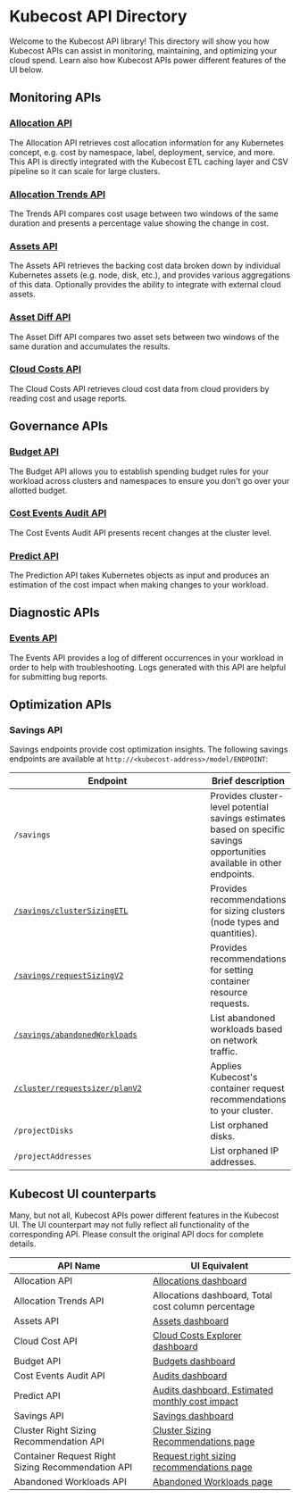 # Kubecost API Directory

Welcome to the Kubecost API library! This directory will show you how Kubecost APIs can assist in monitoring, maintaining, and optimizing your cloud spend. Learn also how Kubecost APIs power different features of the UI below.

## Monitoring APIs

### [**Allocation API**](api-allocation.md)

The Allocation API retrieves cost allocation information for any Kubernetes concept, e.g. cost by namespace, label, deployment, service, and more. This API is directly integrated with the Kubecost ETL caching layer and CSV pipeline so it can scale for large clusters.

### [Allocation Trends API](https://docs.kubecost.com/apis/apis-overview/allocation-trends-api)

The Trends API compares cost usage between two windows of the same duration and presents a percentage value showing the change in cost.

### [**Assets API**](assets-api.md)

The Assets API retrieves the backing cost data broken down by individual Kubernetes assets (e.g. node, disk, etc.), and provides various aggregations of this data. Optionally provides the ability to integrate with external cloud assets.

### [Asset Diff API](https://docs.kubecost.com/apis/apis-overview/asset-diff)

The Asset Diff API compares two asset sets between two windows of the same duration and accumulates the results.

### [Cloud Costs API](https://docs.kubecost.com/apis/apis-overview/cloud-cost-api)

The Cloud Costs API retrieves cloud cost data from cloud providers by reading cost and usage reports.

## Governance APIs

### [Budget API](https://docs.kubecost.com/apis/apis-overview/budget-api)

The Budget API allows you to establish spending budget rules for your workload across clusters and namespaces to ensure you don't go over your allotted budget.

### [Cost Events Audit API](https://docs.kubecost.com/apis/apis-overview/cost-events-audit-api)

The Cost Events Audit API presents recent changes at the cluster level.

### [Predict API](https://docs.kubecost.com/apis/apis-overview/spec-cost-prediction-api)

The Prediction API takes Kubernetes objects as input and produces an estimation of the cost impact when making changes to your workload.

## Diagnostic APIs

### [**Events API**](api-events.md)

The Events API provides a log of different occurrences in your workload in order to help with troubleshooting. Logs generated with this API are helpful for submitting bug reports.

## Optimization APIs

### Savings API

Savings endpoints provide cost optimization insights. The following savings endpoints are available at `http://<kubecost-address>/model/ENDPOINT`:

<table><thead><tr><th width="342">Endpoint</th><th>Brief description</th></tr></thead><tbody><tr><td><code>/savings</code></td><td>Provides cluster-level potential savings estimates based on specific savings opportunities available in other endpoints.</td></tr><tr><td><a href="/apis/apis-overview/cluster-right-sizing-recommendation-api.md"><code>/savings/clusterSizingETL</code></td><td>Provides recommendations for sizing clusters (node types and quantities).</td></tr><tr><td><a href="https://docs.kubecost.com/apis/apis-overview/api-request-right-sizing-v2"><code>/savings/requestSizingV2</code></a></td><td>Provides recommendations for setting container resource requests.</td></tr><tr><td><a href="api-abandoned-workloads.md"><code>/savings/abandonedWorkloads</code></a></td><td>List abandoned workloads based on network traffic.</td></tr><tr><td><a href="https://docs.kubecost.com/apis/apis-overview/api-request-recommendation-apply"><code>/cluster/requestsizer/planV2</code></a></td><td>Applies Kubecost's container request recommendations to your cluster.</td></tr><tr><td><code>/projectDisks</code></td><td>List orphaned disks.</td></tr><tr><td><code>/projectAddresses</code></td><td>List orphaned IP addresses.</td></tr></tbody></table>

## Kubecost UI counterparts

Many, but not all, Kubecost APIs power different features in the Kubecost UI. The UI counterpart may not fully reflect all functionality of the corresponding API. Please consult the original API docs for complete details.

| API Name                                          | UI Equivalent                                                                                                                                    |
| ------------------------------------------------- | ------------------------------------------------------------------------------------------------------------------------------------------------ |
| Allocation API                                    | [Allocations dashboard](https://docs.kubecost.com/using-kubecost/getting-started/cost-allocation)                                                |
| Allocation Trends API                             | Allocations dashboard, Total cost column percentage                                                                                              |
| Assets API                                        | [Assets dashboard](https://docs.kubecost.com/using-kubecost/getting-started/assets)                                                              |
| Cloud Cost API                                    | [Cloud Costs Explorer dashboard](https://docs.kubecost.com/using-kubecost/getting-started/cloud-costs-explorer)                                  |
| Budget API                                        | [Budgets dashboard](https://docs.kubecost.com/using-kubecost/getting-started/budgets)                                                            |
| Cost Events Audit API                             | [Audits dashboard](https://docs.kubecost.com/using-kubecost/getting-started/audits)                                                              |
| Predict API                                       | [Audits dashboard, Estimated monthly cost impact](https://docs.kubecost.com/using-kubecost/getting-started/audits#estimated-monthly-cost-impact) |
| Savings API                                       | [Savings dashboard](savings.md)                                                                                                                  |
| Cluster Right Sizing Recommendation API           | [Cluster Sizing Recommendations page](kubecost-cloud-cluster-right-sizing.md)                                                                    |
| Container Request Right Sizing Recommendation API | [Request right sizing recommendations page](auto-request-sizing.md)                                                                              |
| Abandoned Workloads API                           | [Abandoned Workloads page](abandoned-workloads.md)                                                                                               |
